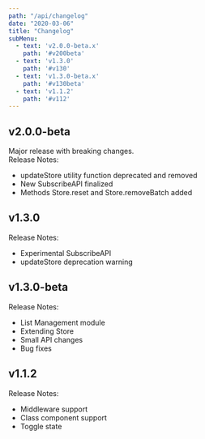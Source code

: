 ```yaml
---
path: "/api/changelog"
date: "2020-03-06"
title: "Changelog"
subMenu: 
  - text: 'v2.0.0-beta.x'
    path: '#v200beta'
  - text: 'v1.3.0'
    path: '#v130'
  - text: 'v1.3.0-beta.x'
    path: '#v130beta'
  - text: 'v1.1.2'
    path: '#v112'
---
```


## v2.0.0-beta
Major release with breaking changes.  
Release Notes:
- updateStore utility function deprecated and removed
- New SubscribeAPI finalized
- Methods Store.reset and Store.removeBatch added

## v1.3.0
Release Notes:
- Experimental SubscribeAPI
- updateStore deprecation warning

## v1.3.0-beta
Release Notes:
- List Management module
- Extending Store
- Small API changes
- Bug fixes

## v1.1.2
Release Notes: 
- Middleware support
- Class component support
- Toggle state



